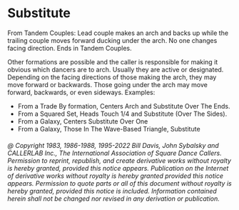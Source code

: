 
# Substitute

From Tandem Couples: Lead couple makes an arch and backs up while
the trailing couple moves forward ducking under the arch. No one
changes facing direction. Ends in Tandem Couples.

Other formations are possible and the caller is responsible for making
it obvious which dancers are to arch. Usually they are active or
designated. Depending on the facing directions of those making the
arch, they may move forward or backwards. Those going under the arch
may move forward, backwards, or even sideways. Examples: 

- From a Trade By formation, Centers Arch and Substitute Over The Ends. 
- From a Squared Set, Heads Touch 1/4 and Substitute (Over The Sides). 
- From a Galaxy, Centers Substitute Over One
- From a Galaxy, Those In The Wave-Based Triangle, Substitute

###### @ Copyright 1983, 1986-1988, 1995-2022 Bill Davis, John Sybalsky and CALLERLAB Inc., The International Association of Square Dance Callers. Permission to reprint, republish, and create derivative works without royalty is hereby granted, provided this notice appears. Publication on the Internet of derivative works without royalty is hereby granted provided this notice appears. Permission to quote parts or all of this document without royalty is hereby granted, provided this notice is included. Information contained herein shall not be changed nor revised in any derivation or publication.
